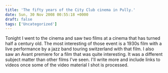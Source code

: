 ```yaml
---
title: 'The fifty years of the City Club cinema in Pully.'
date: Sun, 30 Nov 2008 00:55:18 +0000
draft: false
tags: ['Uncategorized']
---
```


Tonight I went to the cinema and saw two films at a cinema that has turned half a century old. The most interesting of those event is a 1930s film with a live performance by a jazz band touring switzerland with that film. I also saw an Avant premiere for a film that was quite interesting. It was a different subject matter than other films I've seen. I'll write more and include links to videos once some of the video material I shot is processed.